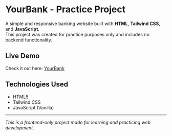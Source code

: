 # YourBank - Practice Project

A simple and responsive banking website built with **HTML**, **Tailwind CSS**, and **JavaScript**.  
This project was created for practice purposes only and includes no backend functionality.

## Live Demo

Check it out here: [YourBank](https://your-demo-link.com)

## Technologies Used

- HTML5  
- Tailwind CSS  
- JavaScript (Vanilla)

---

*This is a frontend-only project made for learning and practicing web development.*


